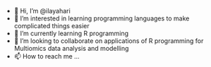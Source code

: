 - 👋 Hi, I’m @ilayahari
- 👀 I’m interested in learning programming languages to make complicated things easier
- 🌱 I’m currently learning R programming
- 💞️ I’m looking to collaborate on applications of R programming for Multiomics data analysis and modelling
- 📫 How to reach me ...

<!---
ilayahari/ilayahari is a ✨ special ✨ repository because its `README.md` (this file) appears on your GitHub profile.
You can click the Preview link to take a look at your changes.
--->
